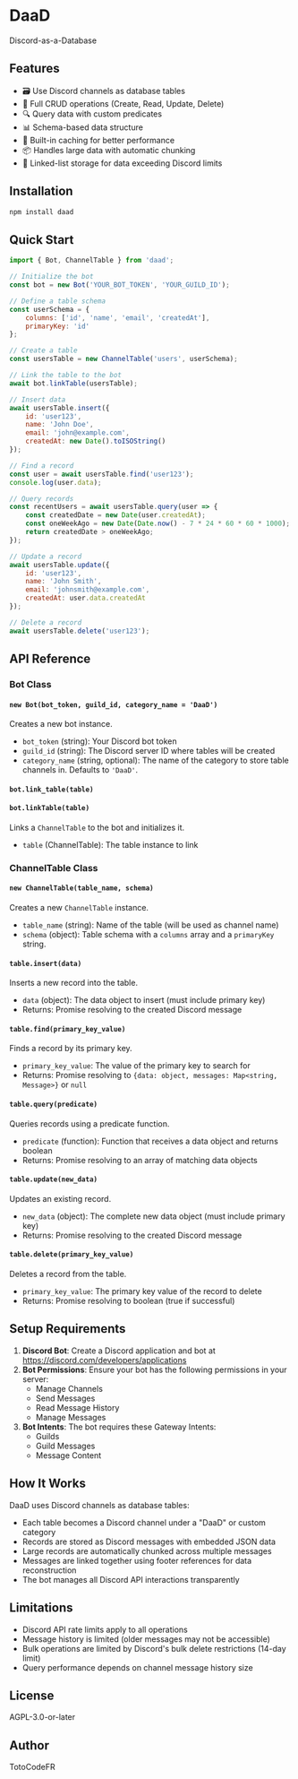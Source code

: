 # DaaD

Discord-as-a-Database

## Features

- 🗃️ Use Discord channels as database tables
- 📝 Full CRUD operations (Create, Read, Update, Delete)
- 🔍 Query data with custom predicates
- 📊 Schema-based data structure
- 💾 Built-in caching for better performance
- 📦 Handles large data with automatic chunking
- 🔗 Linked-list storage for data exceeding Discord limits

## Installation

```bash
npm install daad
```

## Quick Start

```javascript
import { Bot, ChannelTable } from 'daad';

// Initialize the bot
const bot = new Bot('YOUR_BOT_TOKEN', 'YOUR_GUILD_ID');

// Define a table schema
const userSchema = {
    columns: ['id', 'name', 'email', 'createdAt'],
    primaryKey: 'id'
};

// Create a table
const usersTable = new ChannelTable('users', userSchema);

// Link the table to the bot
await bot.linkTable(usersTable);

// Insert data
await usersTable.insert({
    id: 'user123',
    name: 'John Doe',
    email: 'john@example.com',
    createdAt: new Date().toISOString()
});

// Find a record
const user = await usersTable.find('user123');
console.log(user.data);

// Query records
const recentUsers = await usersTable.query(user => {
    const createdDate = new Date(user.createdAt);
    const oneWeekAgo = new Date(Date.now() - 7 * 24 * 60 * 60 * 1000);
    return createdDate > oneWeekAgo;
});

// Update a record
await usersTable.update({
    id: 'user123',
    name: 'John Smith',
    email: 'johnsmith@example.com',
    createdAt: user.data.createdAt
});

// Delete a record
await usersTable.delete('user123');
```

## API Reference

### Bot Class

#### `new Bot(bot_token, guild_id, category_name = 'DaaD')`
Creates a new bot instance.

- `bot_token` (string): Your Discord bot token
- `guild_id` (string): The Discord server ID where tables will be created
- `category_name` (string, optional): The name of the category to store table channels in. Defaults to `'DaaD'`.

#### `bot.link_table(table)`
#### `bot.linkTable(table)`
Links a `ChannelTable` to the bot and initializes it.

- `table` (ChannelTable): The table instance to link

### ChannelTable Class

#### `new ChannelTable(table_name, schema)`
Creates a new `ChannelTable` instance.

- `table_name` (string): Name of the table (will be used as channel name)
- `schema` (object): Table schema with a `columns` array and a `primaryKey` string.

#### `table.insert(data)`
Inserts a new record into the table.

- `data` (object): The data object to insert (must include primary key)
- Returns: Promise resolving to the created Discord message

#### `table.find(primary_key_value)`
Finds a record by its primary key.

- `primary_key_value`: The value of the primary key to search for
- Returns: Promise resolving to `{data: object, messages: Map<string, Message>}` or `null`

#### `table.query(predicate)`
Queries records using a predicate function.

- `predicate` (function): Function that receives a data object and returns boolean
- Returns: Promise resolving to an array of matching data objects

#### `table.update(new_data)`
Updates an existing record.

- `new_data` (object): The complete new data object (must include primary key)
- Returns: Promise resolving to the created Discord message

#### `table.delete(primary_key_value)`
Deletes a record from the table.

- `primary_key_value`: The primary key value of the record to delete
- Returns: Promise resolving to boolean (true if successful)

## Setup Requirements

1. **Discord Bot**: Create a Discord application and bot at https://discord.com/developers/applications
2. **Bot Permissions**: Ensure your bot has the following permissions in your server:
   - Manage Channels
   - Send Messages
   - Read Message History
   - Manage Messages
3. **Bot Intents**: The bot requires these Gateway Intents:
   - Guilds
   - Guild Messages
   - Message Content

## How It Works

DaaD uses Discord channels as database tables:

- Each table becomes a Discord channel under a "DaaD" or custom category
- Records are stored as Discord messages with embedded JSON data
- Large records are automatically chunked across multiple messages
- Messages are linked together using footer references for data reconstruction
- The bot manages all Discord API interactions transparently

## Limitations

- Discord API rate limits apply to all operations
- Message history is limited (older messages may not be accessible)
- Bulk operations are limited by Discord's bulk delete restrictions (14-day limit)
- Query performance depends on channel message history size

## License

AGPL-3.0-or-later

## Author

TotoCodeFR